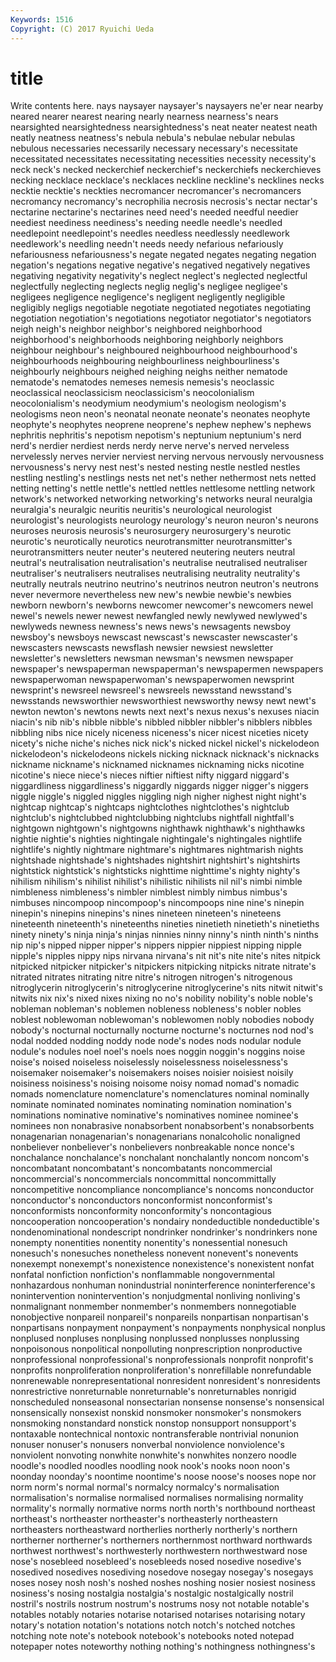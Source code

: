 ```yaml
---
Keywords: 1516 
Copyright: (C) 2017 Ryuichi Ueda
---
```


# title

Write contents here.
nays naysayer naysayer's naysayers ne'er near nearby neared nearer nearest
nearing nearly nearness nearness's nears nearsighted nearsightedness nearsightedness's neat neater
neatest neath neatly neatness neatness's nebula nebula's nebulae nebular nebulas
nebulous necessaries necessarily necessary necessary's necessitate necessitated necessitates necessitating necessities
necessity necessity's neck neck's necked neckerchief neckerchief's neckerchiefs neckerchieves necking
necklace necklace's necklaces neckline neckline's necklines necks necktie necktie's neckties
necromancer necromancer's necromancers necromancy necromancy's necrophilia necrosis necrosis's nectar nectar's
nectarine nectarine's nectarines need need's needed needful needier neediest neediness
neediness's needing needle needle's needled needlepoint needlepoint's needles needless needlessly
needlework needlework's needling needn't needs needy nefarious nefariously nefariousness nefariousness's
negate negated negates negating negation negation's negations negative negative's negatived
negatively negatives negativing negativity negativity's neglect neglect's neglected neglectful neglectfully
neglecting neglects neglig neglig's negligee negligee's negligees negligence negligence's negligent
negligently negligible negligibly negligs negotiable negotiate negotiated negotiates negotiating negotiation
negotiation's negotiations negotiator negotiator's negotiators neigh neigh's neighbor neighbor's neighbored
neighborhood neighborhood's neighborhoods neighboring neighborly neighbors neighbour neighbour's neighboured neighbourhood
neighbourhood's neighbourhoods neighbouring neighbourliness neighbourliness's neighbourly neighbours neighed neighing neighs
neither nematode nematode's nematodes nemeses nemesis nemesis's neoclassic neoclassical neoclassicism
neoclassicism's neocolonialism neocolonialism's neodymium neodymium's neologism neologism's neologisms neon neon's
neonatal neonate neonate's neonates neophyte neophyte's neophytes neoprene neoprene's nephew
nephew's nephews nephritis nephritis's nepotism nepotism's neptunium neptunium's nerd nerd's
nerdier nerdiest nerds nerdy nerve nerve's nerved nerveless nervelessly nerves
nervier nerviest nerving nervous nervously nervousness nervousness's nervy nest nest's
nested nesting nestle nestled nestles nestling nestling's nestlings nests net
net's nether nethermost nets netted netting netting's nettle nettle's nettled
nettles nettlesome nettling network network's networked networking networking's networks neural
neuralgia neuralgia's neuralgic neuritis neuritis's neurological neurologist neurologist's neurologists neurology
neurology's neuron neuron's neurons neuroses neurosis neurosis's neurosurgery neurosurgery's neurotic
neurotic's neurotically neurotics neurotransmitter neurotransmitter's neurotransmitters neuter neuter's neutered neutering
neuters neutral neutral's neutralisation neutralisation's neutralise neutralised neutraliser neutraliser's neutralisers
neutralises neutralising neutrality neutrality's neutrally neutrals neutrino neutrino's neutrinos neutron
neutron's neutrons never nevermore nevertheless new new's newbie newbie's newbies
newborn newborn's newborns newcomer newcomer's newcomers newel newel's newels newer
newest newfangled newly newlywed newlywed's newlyweds newness newness's news news's
newsagents newsboy newsboy's newsboys newscast newscast's newscaster newscaster's newscasters newscasts
newsflash newsier newsiest newsletter newsletter's newsletters newsman newsman's newsmen newspaper
newspaper's newspaperman newspaperman's newspapermen newspapers newspaperwoman newspaperwoman's newspaperwomen newsprint newsprint's
newsreel newsreel's newsreels newsstand newsstand's newsstands newsworthier newsworthiest newsworthy newsy
newt newt's newton newton's newtons newts next next's nexus nexus's
nexuses niacin niacin's nib nib's nibble nibble's nibbled nibbler nibbler's
nibblers nibbles nibbling nibs nice nicely niceness niceness's nicer nicest
niceties nicety nicety's niche niche's niches nick nick's nicked nickel
nickel's nickelodeon nickelodeon's nickelodeons nickels nicking nicknack nicknack's nicknacks nickname
nickname's nicknamed nicknames nicknaming nicks nicotine nicotine's niece niece's nieces
niftier niftiest nifty niggard niggard's niggardliness niggardliness's niggardly niggards nigger
nigger's niggers niggle niggle's niggled niggles niggling nigh nigher nighest
night night's nightcap nightcap's nightcaps nightclothes nightclothes's nightclub nightclub's nightclubbed
nightclubbing nightclubs nightfall nightfall's nightgown nightgown's nightgowns nighthawk nighthawk's nighthawks
nightie nightie's nighties nightingale nightingale's nightingales nightlife nightlife's nightly nightmare
nightmare's nightmares nightmarish nights nightshade nightshade's nightshades nightshirt nightshirt's nightshirts
nightstick nightstick's nightsticks nighttime nighttime's nighty nighty's nihilism nihilism's nihilist
nihilist's nihilistic nihilists nil nil's nimbi nimble nimbleness nimbleness's nimbler
nimblest nimbly nimbus nimbus's nimbuses nincompoop nincompoop's nincompoops nine nine's
ninepin ninepin's ninepins ninepins's nines nineteen nineteen's nineteens nineteenth nineteenth's
nineteenths nineties ninetieth ninetieth's ninetieths ninety ninety's ninja ninja's ninjas
ninnies ninny ninny's ninth ninth's ninths nip nip's nipped nipper
nipper's nippers nippier nippiest nipping nipple nipple's nipples nippy nips
nirvana nirvana's nit nit's nite nite's nites nitpick nitpicked nitpicker
nitpicker's nitpickers nitpicking nitpicks nitrate nitrate's nitrated nitrates nitrating nitre
nitre's nitrogen nitrogen's nitrogenous nitroglycerin nitroglycerin's nitroglycerine nitroglycerine's nits nitwit
nitwit's nitwits nix nix's nixed nixes nixing no no's nobility
nobility's noble noble's nobleman nobleman's noblemen nobleness nobleness's nobler nobles
noblest noblewoman noblewoman's noblewomen nobly nobodies nobody nobody's nocturnal nocturnally
nocturne nocturne's nocturnes nod nod's nodal nodded nodding noddy node
node's nodes nods nodular nodule nodule's nodules noel noel's noels
noes noggin noggin's noggins noise noise's noised noiseless noiselessly noiselessness
noiselessness's noisemaker noisemaker's noisemakers noises noisier noisiest noisily noisiness noisiness's
noising noisome noisy nomad nomad's nomadic nomads nomenclature nomenclature's nomenclatures
nominal nominally nominate nominated nominates nominating nomination nomination's nominations nominative
nominative's nominatives nominee nominee's nominees non nonabrasive nonabsorbent nonabsorbent's nonabsorbents
nonagenarian nonagenarian's nonagenarians nonalcoholic nonaligned nonbeliever nonbeliever's nonbelievers nonbreakable nonce
nonce's nonchalance nonchalance's nonchalant nonchalantly noncom noncom's noncombatant noncombatant's noncombatants
noncommercial noncommercial's noncommercials noncommittal noncommittally noncompetitive noncompliance noncompliance's noncoms nonconductor
nonconductor's nonconductors nonconformist nonconformist's nonconformists nonconformity nonconformity's noncontagious noncooperation noncooperation's
nondairy nondeductible nondeductible's nondenominational nondescript nondrinker nondrinker's nondrinkers none nonempty
nonentities nonentity nonentity's nonessential nonesuch nonesuch's nonesuches nonetheless nonevent nonevent's
nonevents nonexempt nonexempt's nonexistence nonexistence's nonexistent nonfat nonfatal nonfiction nonfiction's
nonflammable nongovernmental nonhazardous nonhuman nonindustrial noninterference noninterference's nonintervention nonintervention's nonjudgmental
nonliving nonliving's nonmalignant nonmember nonmember's nonmembers nonnegotiable nonobjective nonpareil nonpareil's
nonpareils nonpartisan nonpartisan's nonpartisans nonpayment nonpayment's nonpayments nonphysical nonplus nonplused
nonpluses nonplusing nonplussed nonplusses nonplussing nonpoisonous nonpolitical nonpolluting nonprescription nonproductive
nonprofessional nonprofessional's nonprofessionals nonprofit nonprofit's nonprofits nonproliferation nonproliferation's nonrefillable nonrefundable
nonrenewable nonrepresentational nonresident nonresident's nonresidents nonrestrictive nonreturnable nonreturnable's nonreturnables nonrigid
nonscheduled nonseasonal nonsectarian nonsense nonsense's nonsensical nonsensically nonsexist nonskid nonsmoker
nonsmoker's nonsmokers nonsmoking nonstandard nonstick nonstop nonsupport nonsupport's nontaxable nontechnical
nontoxic nontransferable nontrivial nonunion nonuser nonuser's nonusers nonverbal nonviolence nonviolence's
nonviolent nonvoting nonwhite nonwhite's nonwhites nonzero noodle noodle's noodled noodles
noodling nook nook's nooks noon noon's noonday noonday's noontime noontime's
noose noose's nooses nope nor norm norm's normal normal's normalcy
normalcy's normalisation normalisation's normalise normalised normalises normalising normality normality's normally
normative norms north north's northbound northeast northeast's northeaster northeaster's northeasterly
northeastern northeasters northeastward northerlies northerly northerly's northern northerner northerner's northerners
northernmost northward northwards northwest northwest's northwesterly northwestern northwestward nose nose's
nosebleed nosebleed's nosebleeds nosed nosedive nosedive's nosedived nosedives nosediving nosedove
nosegay nosegay's nosegays noses nosey nosh nosh's noshed noshes noshing
nosier nosiest nosiness nosiness's nosing nostalgia nostalgia's nostalgic nostalgically nostril
nostril's nostrils nostrum nostrum's nostrums nosy not notable notable's notables
notably notaries notarise notarised notarises notarising notary notary's notation notation's
notations notch notch's notched notches notching note note's notebook notebook's
notebooks noted notepad notepaper notes noteworthy nothing nothing's nothingness nothingness's
